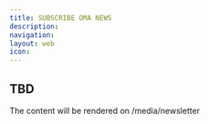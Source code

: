 ```yaml
---
title: SUBSCRIBE OMA NEWS
description:
navigation:
layout: web
icon: 
---
```

## TBD
The content will be rendered on /media/newsletter